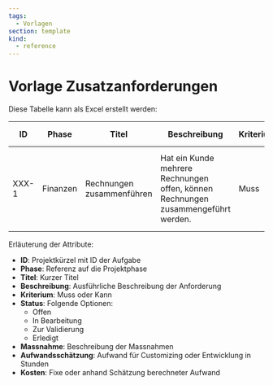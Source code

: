 ```yaml
---
tags:
  - Vorlagen
section: template
kind:
  - reference
---
```


# Vorlage Zusatzanforderungen

Diese Tabelle kann als Excel erstellt werden:

| ID    | Phase    | Titel                     | Beschreibung                                                                      | Kriterium | Status          | Massnahme                                                                       | Aufwandsschätzung [h] | Kosten  |
| ----- | -------- | ------------------------- | --------------------------------------------------------------------------------- | --------- | --------------- | ------------------------------------------------------------------------------- | --------------------- | ------- |
| XXX-1 | Finanzen | Rechnungen zusammenführen | Hat ein Kunde mehrere Rechnungen offen, können Rechnungen zusammengeführt werden. | Muss      | Zur Validierung | - Erwerb Odoo App von Drittanbieter - Installation Odoo App auf Odoo-Umgebungen | 1                     | 30.00 € |

Erläuterung der Attribute:

- **ID**: Projektkürzel mit ID der Aufgabe
- **Phase**: Referenz auf die Projektphase
- **Titel**: Kurzer Titel
- **Beschreibung**: Ausführliche Beschreibung der Anforderung
- **Kriterium**: Muss oder Kann
- **Status**: Folgende Optionen:
  - Offen
  - In Bearbeitung
  - Zur Validierung
  - Erledigt
- **Massnahme**: Beschreibung der Massnahmen
- **Aufwandsschätzung**: Aufwand für Customizing oder Entwicklung in Stunden
- **Kosten**: Fixe oder anhand Schätzung berechneter Aufwand
